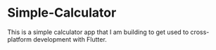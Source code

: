 # Simple-Calculator
This is a simple calculator app that I am building to get used to cross-platform development with Flutter.
